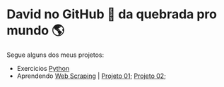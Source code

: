 # David no GitHub :call_me_hand: da quebrada pro mundo :earth_americas:

Segue alguns dos meus projetos:
* Exercicios [Python](https://github.com/David-Matos-Sousa/Vrauuu-no-Git-Hub)
* Aprendendo [Web Scraping](https://github.com/David-Matos-Sousa/Web-Scraping) | [Projeto 01](https://github.com/David-Matos-Sousa/Web-Scraping/blob/master/Exemplo_01.py); [Projeto 02](https://github.com/David-Matos-Sousa/Web-Scraping/blob/master/Exemplo_02.py);

